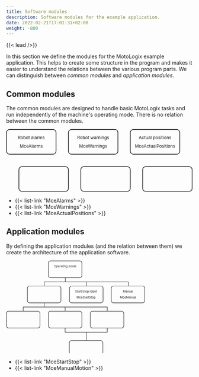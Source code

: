 ```yaml
---
title: Software modules
description: Software modules for the example application.
date: 2022-02-21T17:01:31+02:00
weight: -800
---
```


{{< lead />}}

In this section we define the modules for the MotoLogix example
application. This helps to create some structure in the program and makes it
easier to understand the relations between the various program parts.
We can distinguish between *common modules* and *application modules*.

## Common modules

The common modules are designed to handle basic MotoLogix tasks and
run independently of the machine's operating mode.
There is no relation between the common modules.

<div class="flex mb-8">
<svg xmlns="http://www.w3.org/2000/svg" width="603" height="203" viewBox="0 0 603 203">

<g stroke-width="2" stroke="currentColor" fill="none">
  <rect width="160" height="80" x="1" y="1" rx="10"/>
  <g class="text-sm" text-anchor="middle" stroke="none" fill="currentColor">
    <text x="81" y="32">Robot alarms</text>
    <text x="81" y="60" class="text-xs italic">MceAlarms</text>
  </g>

  <rect width="160" height="80" x="201" y="1" rx="10"/>
  <g class="text-sm" text-anchor="middle" stroke="none" fill="currentColor">
    <text x="281" y="32">Robot warnings</text>
    <text x="281" y="60" class="text-xs italic">MceWarnings</text>
  </g>

  <rect width="160" height="80" x="401" y="1" rx="10"/>
  <g class="text-sm" text-anchor="middle" stroke="none" fill="currentColor">
    <text x="481" y="32">Actual positions</text>
    <text x="481" y="60" class="text-xs italic">MceActualPositions</text>
  </g>

  <rect width="160" height="80" x="41" y="121" rx="10"/>
  <g class="text-sm" text-anchor="middle" stroke="none" fill="currentColor">
    <!-- <text x="121" y="152">Description</text> -->
    <!-- <text x="121" y="180" class="text-xs italic">[function]</text> -->
  </g>

  <rect width="160" height="80" x="241" y="121" rx="10"/>
  <g class="text-sm" text-anchor="middle" stroke="none" fill="currentColor">
    <!-- <text x="321" y="152">Description</text> -->
    <!-- <text x="321" y="180" class="text-xs italic">[function]</text> -->
  </g>

  <rect width="160" height="80" x="441" y="121" rx="10"/>
  <g class="text-sm" text-anchor="middle" stroke="none" fill="currentColor">
    <!-- <text x="521" y="152">Description</text> -->
    <!-- <text x="521" y="180" class="text-xs italic">[function]</text> -->
  </g>
</g>

</svg>
</div>

- {{< list-link "MceAlarms" >}}
- {{< list-link "MceWarnings" >}}
- {{< list-link "MceActualPositions" >}}

## Application modules

By defining the application modules (and the relation between them) we create
the architecture of the application software.

<div class="flex mb-8">
<svg xmlns="http://www.w3.org/2000/svg" width="890" height="442" viewBox="0 0 890 442">

<g stroke-width="2" stroke="currentColor" fill="none">
  <g>
    <path d="M282 81v20h100v20 M181 121v-20h101V81M181 201v20H81v20 M281
    241v-20H181v-20 M482 241v-20H181v-20 M582 121v-20H282V81
    M382 381v-40H281v-20m101 60v-40h100v-20"/>
  </g>

  <rect width="160" height="80" x="201" y="1" rx="10"/>
  <g class="text-sm" text-anchor="middle" stroke="none" fill="currentColor">
    <text x="281" y="32">Operating mode</text>
    <!-- <text x="281" y="60" class="text-xs italic">[function name]</text> -->
  </g>

  <rect width="160" height="80" x="101" y="121" rx="10"/>
  <g class="text-sm" text-anchor="middle" stroke="none" fill="currentColor">
    <!-- <text x="180" y="152">Description</text> -->
    <!-- <text x="180" y="180" class="text-xs italic">[function name]</text> -->
  </g>

  <rect width="160" height="80" x="302" y="121" rx="10"/>
  <g class="text-sm" text-anchor="middle" stroke="none" fill="currentColor">
    <text x="381" y="152">Start/stop robot</text>
    <text x="381" y="180" class="text-xs italic">MceStartStop</text>
  </g>

  <rect width="160" height="80" x="501" y="121" rx="10"/>
  <g class="text-sm" text-anchor="middle" stroke="none" fill="currentColor">
    <text x="581" y="152">Manual</text>
    <text x="581" y="180" class="text-xs italic">MceManual</text>
  </g>

  <rect width="160" height="80" x="1" y="241" rx="10"/>
  <g class="text-sm" text-anchor="middle" stroke="none" fill="currentColor">
    <!-- <text x="80" y="272">Description</text> -->
    <!-- <text x="80" y="300" class="text-xs italic">[function name]</text> -->
  </g>

  <rect width="160" height="80" x="201" y="241" rx="10"/>
  <g class="text-sm" text-anchor="middle" stroke="none" fill="currentColor">
    <!-- <text x="280" y="272">Description</text> -->
    <!-- <text x="280" y="300" class="text-xs italic">[function name]</text> -->
  </g>

  <rect width="160" height="80" x="401" y="241" rx="10"/>
  <g class="text-sm" text-anchor="middle" stroke="none" fill="currentColor">
    <!-- <text x="481" y="272">Description</text> -->
    <!-- <text x="481" y="300" class="text-xs italic">[function name]</text> -->
  </g>

  <rect width="160" height="80" x="301" y="381" rx="10"/>
  <g class="text-sm" text-anchor="middle" stroke="none" fill="currentColor">
    <!-- <text x="381" y="412">PosTable motion</text> -->
    <!-- <text x="381" y="440" class="text-xs italic">McePosTable</text> -->
  </g>

</g>
</svg>
</div>

- {{< list-link "MceStartStop" >}}
- {{< list-link "MceManualMotion" >}}
